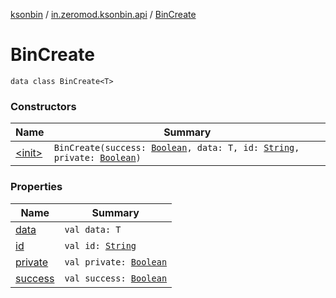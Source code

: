 [ksonbin](../../index.md) / [in.zeromod.ksonbin.api](../index.md) / [BinCreate](./index.md)

# BinCreate

`data class BinCreate<T>`

### Constructors

| Name | Summary |
|---|---|
| [&lt;init&gt;](-init-.md) | `BinCreate(success: `[`Boolean`](https://kotlinlang.org/api/latest/jvm/stdlib/kotlin/-boolean/index.html)`, data: T, id: `[`String`](https://kotlinlang.org/api/latest/jvm/stdlib/kotlin/-string/index.html)`, private: `[`Boolean`](https://kotlinlang.org/api/latest/jvm/stdlib/kotlin/-boolean/index.html)`)` |

### Properties

| Name | Summary |
|---|---|
| [data](data.md) | `val data: T` |
| [id](id.md) | `val id: `[`String`](https://kotlinlang.org/api/latest/jvm/stdlib/kotlin/-string/index.html) |
| [private](private.md) | `val private: `[`Boolean`](https://kotlinlang.org/api/latest/jvm/stdlib/kotlin/-boolean/index.html) |
| [success](success.md) | `val success: `[`Boolean`](https://kotlinlang.org/api/latest/jvm/stdlib/kotlin/-boolean/index.html) |
